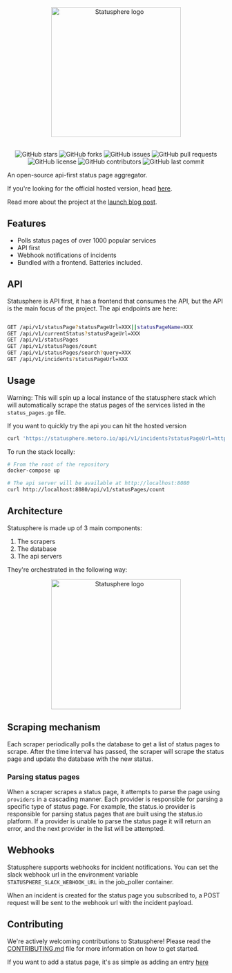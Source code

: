 <div align="center">
<img src="./docs/static/statusphere-white-wide.png" height="300" alt="Statusphere logo">
</div>
<br/>

<div align="center">

![GitHub stars](https://img.shields.io/github/stars/metoro-io/statusphere?style=social)
![GitHub forks](https://img.shields.io/github/forks/metoro-io/statusphere?style=social)
![GitHub issues](https://img.shields.io/github/issues/metoro-io/statusphere)
![GitHub pull requests](https://img.shields.io/github/issues-pr/metoro-io/statusphere)
![GitHub license](https://img.shields.io/github/license/metoro-io/statusphere)
![GitHub contributors](https://img.shields.io/github/contributors/metoro-io/statusphere)
![GitHub last commit](https://img.shields.io/github/last-commit/metoro-io/statusphere)

</div>

An open-source api-first status page aggregator.

If you're looking for the official hosted version, head [here](https://metoro.io/statusphere).

Read more about the project at the [launch blog post](https://metoro.io/blog/statusphere).

## Features

- Polls status pages of over 1000 popular services
- API first
- Webhook notifications of incidents
- Bundled with a frontend. Batteries included.

## API

Statusphere is API first, it has a frontend that consumes the API, but the API is the main focus of the project.
The api endpoints are here:

```bash

GET /api/v1/statusPage?statusPageUrl=XXX||statusPageName=XXX
GET /api/v1/currentStatus?statusPageUrl=XXX
GET /api/v1/statusPages
GET /api/v1/statusPages/count
GET /api/v1/statusPages/search?query=XXX
GET /api/v1/incidents?statusPageUrl=XXX

```

## Usage

Warning: This will spin up a local instance of the statusphere stack which will automatically scrape the status pages of
the services listed in the `status_pages.go` file.

If you want to quickly try the api you can hit the hosted version
```bash
curl 'https://statusphere.metoro.io/api/v1/incidents?statusPageUrl=https://www.githubstatus.com' | jq
```

To run the stack locally:

```bash
# From the root of the repository
docker-compose up

# The api server will be available at http://localhost:8080
curl http://localhost:8080/api/v1/statusPages/count
```

## Architecture

Statusphere is made up of 3 main components:

1. The scrapers
2. The database
3. The api servers

They're orchestrated in the following way:

<div align="center">
<img src="./docs/static/statusphere-architecture-white.png" height="300" alt="Statusphere logo">
</div>


## Scraping mechanism

Each scraper periodically polls the database to get a list of status pages to scrape. 
After the time interval has passed, the scraper will scrape the status page and update the database with the new status.

### Parsing status pages

When a scraper scrapes a status page, it attempts to parse the page using `providers` in a cascading manner.
Each provider is responsible for parsing a specific type of status page. For example, the status.io provider is responsible for parsing status pages that are built using the status.io platform.
If a provider is unable to parse the status page it will return an error, and the next provider in the list will be attempted.

## Webhooks

Statusphere supports webhooks for incident notifications. You can set the slack webhook url in the environment variable `STATUSPHERE_SLACK_WEBHOOK_URL` in the job_poller container.

When an incident is created for the status page you subscribed to, a POST request will be sent to the webhook url with the incident payload.

## Contributing

We're actively welcoming contributions to Statusphere! Please read the [CONTRIBUTING.md](CONTRIBUTING.md) file for more information on how to get started.

If you want to add a status page, it's as simple as adding an entry [here](https://github.com/metoro-io/statusphere/blob/main/common/status_pages/status_pages.go)
